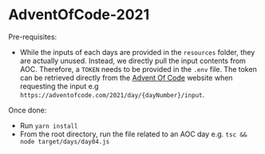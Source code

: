 # AdventOfCode-2021

Pre-requisites:
- While the inputs of each days are provided in the `resources` folder, they are actually unused.
Instead, we directly pull the input contents from AOC. Therefore, a `TOKEN` needs to be provided in 
the `.env` file. The token can be retrieved directly from the [Advent Of Code](https://adventofcode.com/)
website when requesting the input e.g `https://adventofcode.com/2021/day/{dayNumber}/input`.

Once done:
- Run `yarn install`
- From the root directory, run the file related to an AOC day e.g. `tsc && node target/days/day04.js` 
